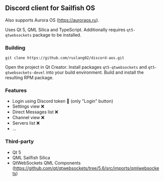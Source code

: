 ## Discord client for Sailfish OS
Also supports Aurora OS (https://auroraos.ru).

Uses Qt 5, QML Silica and TypeScript. Additionally requires `qt5-qtwebsockets` package to be installed.

### Building
```
git clone https://github.com/ruslang02/discord-aos.git
```
Open the project in Qt Creator. Install packages `qt5-qtwebsockets` and `qt5-qtwebsockets-devel` into your build environment. Build and install the resulting RPM package.

### Features
 - Login using Discord token 🚧 (only "Login" button)
 - Settings view ❌
 - Direct Messages list ❌
 - Channel view ❌
 - Servers list ❌
 - ...

### Third-party
 - Qt 5
 - QML Sailfish Silica
 - QtWebSockets QML Components (https://github.com/qt/qtwebsockets/tree/5.6/src/imports/qmlwebsockets)